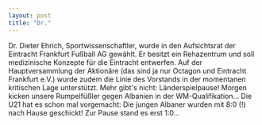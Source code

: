 ```yaml
---
layout: post
title: "Dr."
---
```


Dr. Dieter Ehrich, Sportwissenschaftler, wurde in den Aufsichtsrat der Eintracht Frankfurt Fußball AG gewählt. Er besitzt ein Rehazentrum und soll medizinische Konzepte für die Eintracht entwerfen. Auf der Hauptversammlung der Aktionäre (das sind ja nur Octagon und Eintracht Frankfurt e.V.) wurde zudem die Linie des Vorstands in der momentanen kritischen Lage unterstützt. Mehr gibt's nicht: Länderspielpause! Morgen kicken unsere Rumpelfüßler gegen Albanien in der WM-Qualifikation... Die U21 hat es schon mal vorgemacht: Die jungen Albaner wurden mit 8:0 (!) nach Hause geschickt! Zur Pause stand es erst 1:0...
